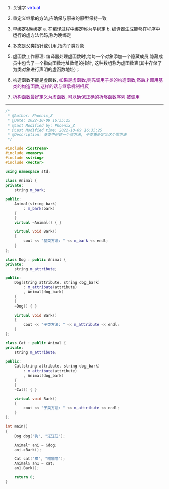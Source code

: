 1. 关键字 <font color = "blue"> virtual </font> 
2. 重定义继承的方法,应确保与原来的原型保持一致
3. 早绑定&晚绑定
   a. 在编译过程中绑定称为早绑定
   b. 编译器生成能够在程序中运行的虚方法代码,称为晚绑定

4. 多态是父类指针或引用,指向子类对象
5. 虚函数工作原理:
   编译器处理虚函数时,给每一个对象添加一个隐藏成员,隐藏成员中包含了一个指向函数地址数组的指针, 这种数组称为虚函数表(其中存储了为类对象进行声明的虚函数地址)；

6. 构造函数不能是虚函数,<font color = "purple"> 如果是虚函数,则先调用子类的构造函数,然后才调用基类的构造函数,这样的话与继承机制相反 </font>
7. <font color ="purple" > 析构函数最好定义为虚函数, 可以确保正确的析够函数序列 被调用</font> 
---

```cpp
/*
 * @Author: Phoenix_Z
 * @Date: 2022-10-09 16:35:25
 * @Last Modified by: Phoenix_Z
 * @Last Modified time: 2022-10-09 16:35:25
 * @Description: 基类中创建一个虚方法, 子类重新定义这个需方法
 */

#include <iostream>
#include <memory>
#include <string>
#include <vector>

using namespace std;

class Animal {
private:
    string m_bark;

public:
    Animal(string bark)
        : m_bark(bark)
    {
    }
    virtual ~Animal() { }

    virtual void Bark()
    {
        cout << "基类方法: " << m_bark << endl;
    }
};

class Dog : public Animal {
private:
    string m_attribute;

public:
    Dog(string attribute, string dog_bark)
        : m_attribute(attribute)
        , Animal(dog_bark)
    {
    }
    ~Dog() { }

    virtual void Bark()
    {
        cout << "子类方法: " << m_attribute << endl;
    }
};

class Cat : public Animal {
private:
    string m_attribute;

public:
    Cat(string attribute, string dog_bark)
        : m_attribute(attribute)
        , Animal(dog_bark)
    {
    }
    ~Cat() { }

    virtual void Bark()
    {
        cout << "子类方法: " << m_attribute << endl;
    }
};

int main()
{
    Dog dog("狗", "汪汪汪");

    Animal* ani = &dog;
    ani->Bark();

    Cat cat("猫", "喵喵喵");
    Animal& an1 = cat;
    an1.Bark();

    return 0;
}

```
